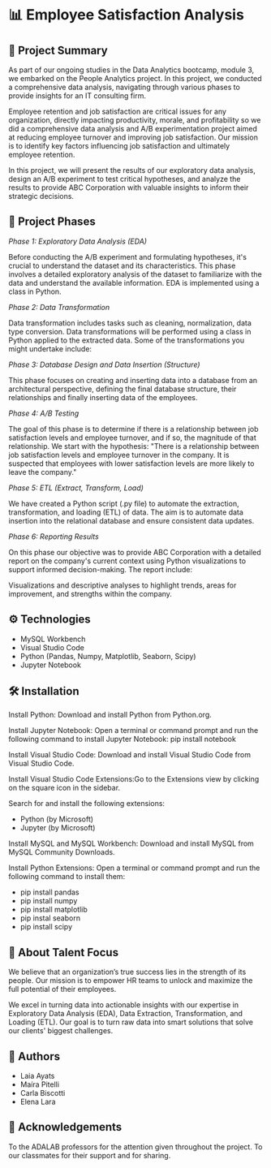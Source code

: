 # 📊 Employee Satisfaction Analysis 

## 📝 Project Summary

As part of our ongoing studies in the Data Analytics bootcamp, module 3, we embarked on the People Analytics project. In this project, we conducted a comprehensive data analysis, navigating through various phases to provide insights for an IT consulting firm.

Employee retention and job satisfaction are critical issues for any organization, directly impacting productivity, morale, and profitability so we did a comprehensive data analysis and A/B experimentation project aimed at reducing employee turnover and improving job satisfaction. Our mission is to identify key factors influencing job satisfaction and ultimately employee retention.

In this project, we will present the results of our exploratory data analysis, design an A/B experiment to test critical hypotheses, and analyze the results to provide ABC Corporation with valuable insights to inform their strategic decisions.

## 📰 Project Phases

*Phase 1: Exploratory Data Analysis (EDA)* 

Before conducting the A/B experiment and formulating hypotheses, it's crucial to understand the dataset and its characteristics. This phase involves a detailed exploratory analysis of the dataset to familiarize with the data and understand the available information. EDA is implemented using a class in Python.

*Phase 2: Data Transformation*

Data transformation includes tasks such as cleaning, normalization, data type conversion. Data transformations will be performed using a class in Python applied to the extracted data. Some of the transformations you might undertake include:


*Phase 3: Database Design and Data Insertion (Structure)*

This phase focuses on creating and inserting data into a database from an architectural perspective, defining the final database structure, their relationships and finally inserting data of the employees.

*Phase 4: A/B Testing*

The goal of this phase is to determine if there is a relationship between job satisfaction levels and employee turnover, and if so, the magnitude of that relationship. 
We start with the hypothesis: "There is a relationship between job satisfaction levels and employee turnover in the company. It is suspected that employees with lower satisfaction levels are more likely to leave the company."

*Phase 5: ETL (Extract, Transform, Load)*

We have created a Python script (.py file) to automate the extraction, transformation, and loading (ETL) of data. The aim is to automate data insertion into the relational database and ensure consistent data updates. 

*Phase 6: Reporting Results*

On this phase our objective was to provide ABC Corporation with a detailed report on the company's current context using Python visualizations to support informed decision-making. The report include:

Visualizations and descriptive analyses to highlight trends, areas for improvement, and strengths within the company.


## ⚙️ Technologies
- MySQL Workbench
- Visual Studio Code
- Python (Pandas, Numpy, Matplotlib, Seaborn, Scipy)
- Jupyter Notebook

## 🛠️ Installation
Install Python: Download and install Python from Python.org.

Install Jupyter Notebook: Open a terminal or command prompt and run the following command to install Jupyter Notebook:
pip install notebook

Install Visual Studio Code: Download and install Visual Studio Code from Visual Studio Code.

Install Visual Studio Code Extensions:Go to the Extensions view by clicking on the square icon in the sidebar.

Search for and install the following extensions:
- Python (by Microsoft)
- Jupyter (by Microsoft)

Install MySQL and MySQL Workbench: Download and install MySQL from MySQL Community Downloads.

Install Python Extensions: Open a terminal or command prompt and run the following command to install them:
- pip install pandas
- pip install numpy
- pip install matplotlib
- pip instal seaborn
- pip install scipy

## 🚀 About Talent Focus
We believe that an organization’s true success lies in the strength of its people. Our mission is to empower HR teams to unlock and maximize the full potential of their employees.

We excel in turning data into actionable insights with our expertise in Exploratory Data Analysis (EDA), Data Extraction, Transformation, and Loading (ETL). Our goal is to turn raw data into smart solutions that solve our clients' biggest challenges.

## 🌟 Authors
- Laia Ayats
- Maíra Pitelli
- Carla Biscotti
- Elena Lara

## 🎁 Acknowledgements
To the ADALAB professors for the attention given throughout the project. To our classmates for their support and for sharing.
